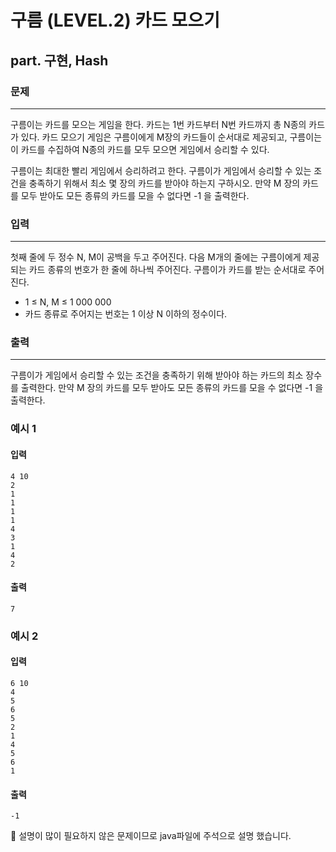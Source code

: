 # 구름 (LEVEL.2) 카드 모으기
## part. 구현, Hash

### 문제
---

구름이는 카드를 모으는 게임을 한다. 카드는 1번 카드부터 N번 카드까지 총 N종의 카드가 있다.
카드 모으기 게임은 구름이에게 M장의 카드들이 순서대로 제공되고, 구름이는 이 카드를 수집하여 N종의 카드를 모두 모으면 게임에서 승리할 수 있다.

구름이는 최대한 빨리 게임에서 승리하려고 한다. 구름이가 게임에서 승리할 수 있는 조건을 충족하기 위해서 최소 몇 장의 카드를 받아야 하는지 구하시오. 만약 M 장의 카드를 모두 받아도 모든 종류의 카드를 모을 수 없다면 -1 을 출력한다.

### 입력
---

첫째 줄에 두 정수 N, M이 공백을 두고 주어진다.
다음 M개의 줄에는 구름이에게 제공되는 카드 종류의 번호가 한 줄에 하나씩 주어진다. 구름이가 카드를 받는 순서대로 주어진다.

- 1 ≤ N, M ≤ 1 000 000
- 카드 종류로 주어지는 번호는 1 이상 N 이하의 정수이다.

### 출력
---
구름이가 게임에서 승리할 수 있는 조건을 충족하기 위해 받아야 하는 카드의 최소 장수를 출력한다. 만약 M 장의 카드를 모두 받아도 모든 종류의 카드를 모을 수 없다면 -1 을 출력한다.

### 예시 1
#### 입력
```
4 10
2
1
1
1
1
4
3
1
4
2
```
#### 출력
```
7
```

### 예시 2
#### 입력
```
6 10
4
5
6
5
2
1
4
5
6
1
```
#### 출력
```
-1
```


🎯 설명이 많이 필요하지 않은 문제이므로 java파일에 주석으로 설명 했습니다.